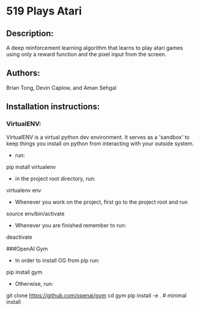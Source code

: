# 519 Plays Atari
## Description:
A deep reinforcement learning algorithm that learns to play atari games using only a reward function and the pixel input from the screen.

## Authors:
Brian Tong, Devin Caplow, and Aman Sehgal

## Installation instructions:

### VirtualENV:
VirtualENV is a virtual python dev environment. It serves as a 'sandbox' to keep things you install on python from interacting with your outside system.

* run:

pip install virtualenv

* in the project root directory, run:

virtualenv env

* Whenever you work on the project, first go to the project root and run

source env/bin/activate

* Whenever you are finished remember to run:

deactivate

###OpenAI Gym
* In order to install OG from pip run:

pip install gym

* Otherwise, run:

git clone https://github.com/openai/gym
cd gym
pip install -e . # minimal install
